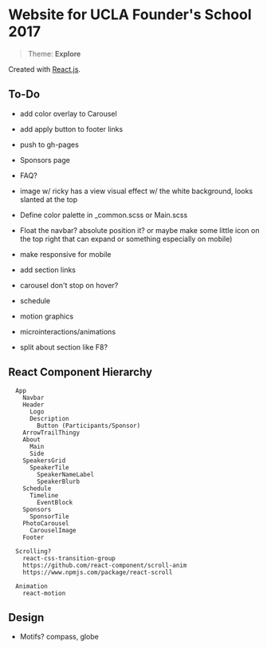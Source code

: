 # Website for UCLA Founder's School 2017

> Theme: **Explore**

Created with [React.js](https://facebook.github.io/react/).

## To-Do
* add color overlay to Carousel
* add apply button to footer links
* push to gh-pages
* Sponsors page
* FAQ?

* image w/ ricky has a view visual effect w/ the white background, looks slanted at the top
* Define color palette in _common.scss or Main.scss
* Float the navbar? absolute position it? or maybe make some little icon
on the top right that can expand or something especially on mobile)
* make responsive for mobile
* add section links
* carousel don't stop on hover?
* schedule
* motion graphics
* microinteractions/animations
* split about section like F8?

## React Component Hierarchy
```
  App
    Navbar
    Header
      Logo
      Description
        Button (Participants/Sponsor)
    ArrowTrailThingy
    About
      Main
      Side
    SpeakersGrid
      SpeakerTile
        SpeakerNameLabel
        SpeakerBlurb
    Schedule
      Timeline
        EventBlock
    Sponsors
      SponsorTile
    PhotoCarousel
      CarouselImage
    Footer

  Scrolling?
    react-css-transition-group
    https://github.com/react-component/scroll-anim
    https://www.npmjs.com/package/react-scroll

  Animation
    react-motion
```

## Design
* Motifs? compass, globe
